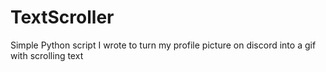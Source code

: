 # TextScroller
Simple Python script I wrote to turn my profile picture on discord into a gif with scrolling text
